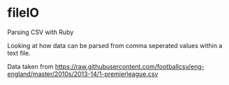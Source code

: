 # fileIO
Parsing CSV with Ruby

Looking at how data can be parsed from comma seperated values within
a text file. 

Data taken from https://raw.githubusercontent.com/footballcsv/eng-england/master/2010s/2013-14/1-premierleague.csv